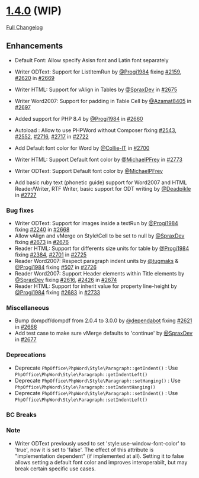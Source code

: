 # [1.4.0](https://github.com/PHPOffice/PHPWord/tree/1.4.0) (WIP)

[Full Changelog](https://github.com/PHPOffice/PHPWord/compare/1.3.0...1.4.0)

## Enhancements

- Default Font: Allow specify Asisn font and Latin font separately

- Writer ODText: Support for ListItemRun by [@Progi1984](https://github.com/Progi1984) fixing [#2159](https://github.com/PHPOffice/PHPWord/issues/2159), [#2620](https://github.com/PHPOffice/PHPWord/issues/2620) in [#2669](https://github.com/PHPOffice/PHPWord/pull/2669)
- Writer HTML: Support for vAlign in Tables by [@SpraxDev](https://github.com/SpraxDev) in [#2675](https://github.com/PHPOffice/PHPWord/pull/2675)
- Writer Word2007: Support for padding in Table Cell by [@Azamat8405](https://github.com/Azamat8405) in [#2697](https://github.com/PHPOffice/PHPWord/pull/2697)
- Added support for PHP 8.4 by [@Progi1984](https://github.com/Progi1984) in [#2660](https://github.com/PHPOffice/PHPWord/pull/2660)
- Autoload : Allow to use PHPWord without Composer fixing [#2543](https://github.com/PHPOffice/PHPWord/issues/2543), [#2552](https://github.com/PHPOffice/PHPWord/issues/2552), [#2716](https://github.com/PHPOffice/PHPWord/issues/2716), [#2717](https://github.com/PHPOffice/PHPWord/issues/2717) in [#2722](https://github.com/PHPOffice/PHPWord/pull/2722)
- Add Default font color for Word by [@Collie-IT](https://github.com/Collie-IT) in [#2700](https://github.com/PHPOffice/PHPWord/pull/2700)
- Writer HTML: Support Default font color by [@MichaelPFrey](https://github.com/MichaelPFrey) in [#2773](https://github.com/PHPOffice/PHPWord/pull/2773)
- Writer ODText: Support Default font color by [@MichaelPFrey](https://github.com/MichaelPFrey)
- Add basic ruby text (phonetic guide) support for Word2007 and HTML Reader/Writer, RTF Writer, basic support for ODT writing by [@Deadpikle](https://github.com/Deadpikle) in [#2727](https://github.com/PHPOffice/PHPWord/pull/2727)

### Bug fixes

- Writer ODText: Support for images inside a textRun by [@Progi1984](https://github.com/Progi1984) fixing [#2240](https://github.com/PHPOffice/PHPWord/issues/2240) in [#2668](https://github.com/PHPOffice/PHPWord/pull/2668)
- Allow vAlign and vMerge on Style\Cell to be set to null by [@SpraxDev](https://github.com/SpraxDev) fixing [#2673](https://github.com/PHPOffice/PHPWord/issues/2673) in [#2676](https://github.com/PHPOffice/PHPWord/pull/2676)
- Reader HTML: Support for differents size units for table by [@Progi1984](https://github.com/Progi1984) fixing [#2384](https://github.com/PHPOffice/PHPWord/issues/2384), [#2701](https://github.com/PHPOffice/PHPWord/issues/2701) in [#2725](https://github.com/PHPOffice/PHPWord/pull/2725)
- Reader Word2007: Respect paragraph indent units by [@tugmaks](https://github.com/tugmaks) & [@Progi1984](https://github.com/Progi1984) fixing [#507](https://github.com/PHPOffice/PHPWord/issues/507) in [#2726](https://github.com/PHPOffice/PHPWord/pull/2726)
- Reader Word2007: Support Header elements within Title elements by [@SpraxDev](https://github.com/SpraxDev) fixing [#2616](https://github.com/PHPOffice/PHPWord/issues/2616), [#2426](https://github.com/PHPOffice/PHPWord/issues/2426) in [#2674](https://github.com/PHPOffice/PHPWord/pull/2674)
- Reader HTML: Support for inherit value for property line-height by [@Progi1984](https://github.com/Progi1984) fixing [#2683](https://github.com/PHPOffice/PHPWord/issues/2683) in [#2733](https://github.com/PHPOffice/PHPWord/pull/2733)

### Miscellaneous

- Bump dompdf/dompdf from 2.0.4 to 3.0.0 by [@dependabot](https://github.com/dependabot) fixing [#2621](https://github.com/PHPOffice/PHPWord/issues/2621) in [#2666](https://github.com/PHPOffice/PHPWord/pull/2666)
- Add test case to make sure vMerge defaults to 'continue' by [@SpraxDev](https://github.com/SpraxDev) in [#2677](https://github.com/PHPOffice/PHPWord/pull/2677)

### Deprecations
- Deprecate `PhpOffice\PhpWord\Style\Paragraph::getIndent()` : Use `PhpOffice\PhpWord\Style\Paragraph::getIndentLeft()`
- Deprecate `PhpOffice\PhpWord\Style\Paragraph::setHanging()` : Use `PhpOffice\PhpWord\Style\Paragraph::setIndentHanging()`
- Deprecate `PhpOffice\PhpWord\Style\Paragraph::setIndent()` : Use `PhpOffice\PhpWord\Style\Paragraph::setIndentLeft()`

### BC Breaks

### Note
- Writer ODText previously used to set 'style:use-window-font-color' to 'true', now it is set to 'false'.
  The effect of this attribute is "implementation dependent" (if implemented at all).
  Setting it to false allows setting a default font color and improves interoperabilt,
  but may break certain specific use cases.
